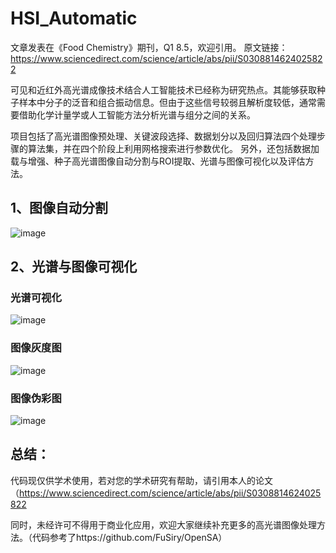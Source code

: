 # HSI_Automatic

文章发表在《Food Chemistry》期刊，Q1 8.5，欢迎引用。
原文链接：https://www.sciencedirect.com/science/article/abs/pii/S0308814624025822


可见和近红外高光谱成像技术结合人工智能技术已经称为研究热点。其能够获取种子样本中分子的泛音和组合振动信息。但由于这些信号较弱且解析度较低，通常需要借助化学计量学或人工智能方法分析光谱与组分之间的关系。

项目包括了高光谱图像预处理、关键波段选择、数据划分以及回归算法四个处理步骤的算法集，并在四个阶段上利用网格搜索进行参数优化。
另外，还包括数据加载与增强、种子高光谱图像自动分割与ROI提取、光谱与图像可视化以及评估方法。

## 1、图像自动分割
  
  ![image](https://github.com/Sophia-luna-Song/HSI_Automatic/assets/59360539/adba07c5-b5c1-47eb-9227-b9b99b81d7c2)

## 2、光谱与图像可视化
  
  ### 光谱可视化
  
  ![image](https://github.com/Sophia-luna-Song/HSI_Automatic/assets/59360539/27f145cf-924f-4413-b6d5-51064379ad24)

  ### 图像灰度图
  
  ![image](https://github.com/Sophia-luna-Song/HSI_Automatic/assets/59360539/219b97c3-a50e-4b2e-86ae-0e9bf322dcf9)
  
  ### 图像伪彩图
  
  ![image](https://github.com/Sophia-luna-Song/HSI_Automatic/assets/59360539/1fe2eedd-c2f7-45cb-aef8-6319c316ec84)

  

## 总结：
代码现仅供学术使用，若对您的学术研究有帮助，请引用本人的论文（https://www.sciencedirect.com/science/article/abs/pii/S0308814624025822

同时，未经许可不得用于商业化应用，欢迎大家继续补充更多的高光谱图像处理方法。（代码参考了https://github.com/FuSiry/OpenSA）
